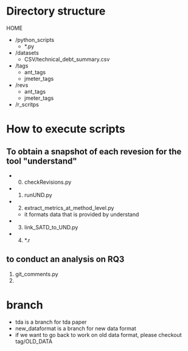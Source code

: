 # Directory structure
HOME  
- /python_scripts   
    - *.py  
- /datasets  
    - CSV/technical_debt_summary.csv  
- /tags  
     - ant_tags  
     - jmeter_tags    
- /revs  
     - ant_tags  
     - jmeter_tags  
- /r_scritps  

# How to execute scripts
## To obtain a snapshot of each revesion for the tool "understand"
- 0. checkRevisions.py
- 1. runUND.py 
- 2. extract_metrics_at_method_level.py
    - it formats data that is provided by understand
- 3. link_SATD_to_UND.py
- 4. *.r

## to conduct an analysis on RQ3
1. git_comments.py
2. 

# branch
- tda is a branch for tda paper
- new_dataformat is a branch for new data format
- if we want to go back to work on old data format, please checkout tag/OLD_DATA